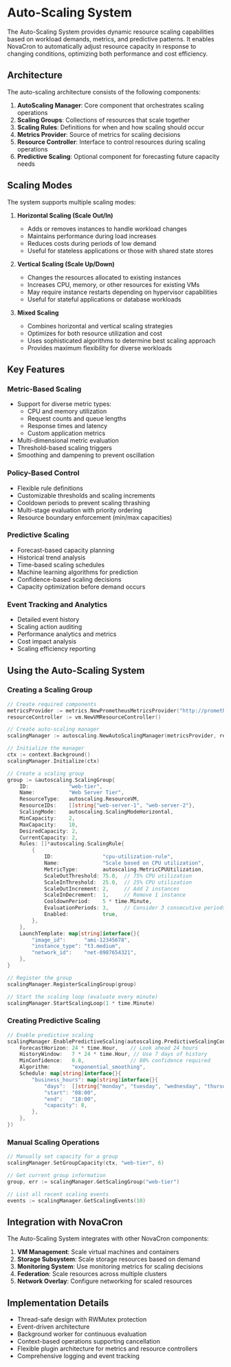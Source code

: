 # Auto-Scaling System

The Auto-Scaling System provides dynamic resource scaling capabilities based on workload demands, metrics, and predictive patterns. It enables NovaCron to automatically adjust resource capacity in response to changing conditions, optimizing both performance and cost efficiency.

## Architecture

The auto-scaling architecture consists of the following components:

1. **AutoScaling Manager**: Core component that orchestrates scaling operations
2. **Scaling Groups**: Collections of resources that scale together
3. **Scaling Rules**: Definitions for when and how scaling should occur
4. **Metrics Provider**: Source of metrics for scaling decisions
5. **Resource Controller**: Interface to control resources during scaling operations
6. **Predictive Scaling**: Optional component for forecasting future capacity needs

## Scaling Modes

The system supports multiple scaling modes:

1. **Horizontal Scaling (Scale Out/In)**
   - Adds or removes instances to handle workload changes
   - Maintains performance during load increases
   - Reduces costs during periods of low demand
   - Useful for stateless applications or those with shared state stores

2. **Vertical Scaling (Scale Up/Down)**
   - Changes the resources allocated to existing instances
   - Increases CPU, memory, or other resources for existing VMs
   - May require instance restarts depending on hypervisor capabilities
   - Useful for stateful applications or database workloads

3. **Mixed Scaling**
   - Combines horizontal and vertical scaling strategies
   - Optimizes for both resource utilization and cost
   - Uses sophisticated algorithms to determine best scaling approach
   - Provides maximum flexibility for diverse workloads

## Key Features

### Metric-Based Scaling

- Support for diverse metric types:
  - CPU and memory utilization
  - Request counts and queue lengths
  - Response times and latency
  - Custom application metrics
- Multi-dimensional metric evaluation
- Threshold-based scaling triggers
- Smoothing and dampening to prevent oscillation

### Policy-Based Control

- Flexible rule definitions
- Customizable thresholds and scaling increments
- Cooldown periods to prevent scaling thrashing
- Multi-stage evaluation with priority ordering
- Resource boundary enforcement (min/max capacities)

### Predictive Scaling

- Forecast-based capacity planning
- Historical trend analysis
- Time-based scaling schedules
- Machine learning algorithms for prediction
- Confidence-based scaling decisions
- Capacity optimization before demand occurs

### Event Tracking and Analytics

- Detailed event history
- Scaling action auditing
- Performance analytics and metrics
- Cost impact analysis
- Scaling efficiency reporting

## Using the Auto-Scaling System

### Creating a Scaling Group

```go
// Create required components
metricsProvider := metrics.NewPrometheusMetricsProvider("http://prometheus:9090")
resourceController := vm.NewVMResourceController()

// Create auto-scaling manager
scalingManager := autoscaling.NewAutoScalingManager(metricsProvider, resourceController)

// Initialize the manager
ctx := context.Background()
scalingManager.Initialize(ctx)

// Create a scaling group
group := &autoscaling.ScalingGroup{
    ID:             "web-tier",
    Name:           "Web Server Tier",
    ResourceType:   autoscaling.ResourceVM,
    ResourceIDs:    []string{"web-server-1", "web-server-2"},
    ScalingMode:    autoscaling.ScalingModeHorizontal,
    MinCapacity:    2,
    MaxCapacity:    10,
    DesiredCapacity: 2,
    CurrentCapacity: 2,
    Rules: []*autoscaling.ScalingRule{
        {
            ID:                "cpu-utilization-rule",
            Name:              "Scale based on CPU utilization",
            MetricType:        autoscaling.MetricCPUUtilization,
            ScaleOutThreshold: 75.0,  // 75% CPU utilization
            ScaleInThreshold:  25.0,  // 25% CPU utilization
            ScaleOutIncrement: 2,     // Add 2 instances
            ScaleInDecrement:  1,     // Remove 1 instance
            CooldownPeriod:    5 * time.Minute,
            EvaluationPeriods: 3,     // Consider 3 consecutive periods
            Enabled:           true,
        },
    },
    LaunchTemplate: map[string]interface{}{
        "image_id":      "ami-12345678",
        "instance_type": "t3.medium",
        "network_id":    "net-0987654321",
    },
}

// Register the group
scalingManager.RegisterScalingGroup(group)

// Start the scaling loop (evaluate every minute)
scalingManager.StartScalingLoop(1 * time.Minute)
```

### Creating Predictive Scaling

```go
// Enable predictive scaling
scalingManager.EnablePredictiveScaling(autoscaling.PredictiveScalingConfig{
    ForecastHorizon: 24 * time.Hour,    // Look ahead 24 hours
    HistoryWindow:   7 * 24 * time.Hour, // Use 7 days of history
    MinConfidence:   0.8,               // 80% confidence required
    Algorithm:       "exponential_smoothing",
    Schedule: map[string]interface{}{
        "business_hours": map[string]interface{}{
            "days":  []string{"monday", "tuesday", "wednesday", "thursday", "friday"},
            "start": "08:00",
            "end":   "18:00",
            "capacity": 8,
        },
    },
})
```

### Manual Scaling Operations

```go
// Manually set capacity for a group
scalingManager.SetGroupCapacity(ctx, "web-tier", 6)

// Get current group information
group, err := scalingManager.GetScalingGroup("web-tier")

// List all recent scaling events
events := scalingManager.GetScalingEvents(10)
```

## Integration with NovaCron

The Auto-Scaling System integrates with other NovaCron components:

1. **VM Management**: Scale virtual machines and containers
2. **Storage Subsystem**: Scale storage resources based on demand
3. **Monitoring System**: Use monitoring metrics for scaling decisions
4. **Federation**: Scale resources across multiple clusters
5. **Network Overlay**: Configure networking for scaled resources

## Implementation Details

- Thread-safe design with RWMutex protection
- Event-driven architecture
- Background worker for continuous evaluation
- Context-based operations supporting cancellation
- Flexible plugin architecture for metrics and resource controllers
- Comprehensive logging and event tracking
